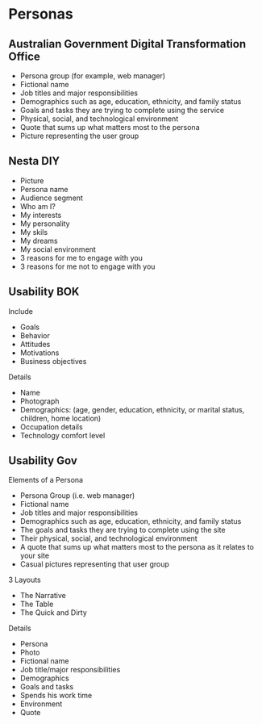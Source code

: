 # Personas

## Australian Government Digital Transformation Office

* Persona group (for example, web manager)
* Fictional name
* Job titles and major responsibilities
* Demographics such as age, education, ethnicity, and family status
* Goals and tasks they are trying to complete using the service
* Physical, social, and technological environment
* Quote that sums up what matters most to the persona
* Picture representing the user group

## Nesta DIY

* Picture
* Persona name
* Audience segment
* Who am I?
* My interests
* My personality
* My skils
* My dreams
* My social environment
* 3 reasons for me to engage with you
* 3 reasons for me not to engage with you

## Usability BOK

Include
* Goals
* Behavior
* Attitudes
* Motivations
* Business objectives

Details
* Name
* Photograph
* Demographics: (age, gender, education, ethnicity, or marital status, children, home location)
* Occupation details
* Technology comfort level

## Usability Gov

Elements of a Persona

* Persona Group (i.e. web manager)
* Fictional name
* Job titles and major responsibilities
* Demographics such as age, education, ethnicity, and family status
* The goals and tasks they are trying to complete using the site
* Their physical, social, and technological environment
* A quote that sums up what matters most to the persona as it relates to your site
* Casual pictures representing that user group

3 Layouts
* The Narrative
* The Table
* The Quick and Dirty

Details
* Persona
* Photo
* Fictional name
* Job title/major responsibilities
* Demographics
* Goals and tasks
* Spends his work time
* Environment
* Quote
